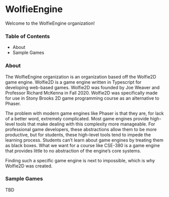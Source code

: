 # WolfieEngine
Welcome to the WolfieEngine organization! 

### Table of Contents

- About
- Sample Games

### About
The WolfieEngine organization is an organization based off the Wolfie2D game engine. Wolfie2D is a game engine written in Typescript for developing web-based games. Wolfie2D was founded by Joe Weaver and Professor Richard McKenna in Fall 2020. Wolfie2D was specifically made for use in Stony Brooks 2D game programming course as an alternative to Phaser. 

The problem with modern game engines like Phaser is that they are, for lack of a better word, extremely complicated. Most game engines provide high-level tools that make dealing with this complexity more manageable. For professional game developers, these abstractions allow them to be more productive, but for students, these high-level tools tend to impede the learning process. Students can’t learn about game engines by treating them as black boxes. What we want for a course like CSE-380 is a game engine that provides little to no abstraction of the engine’s core systems. 

Finding such a specific game engine is next to impossible, which is why Wolfie2D was created.

### Sample Games
TBD






